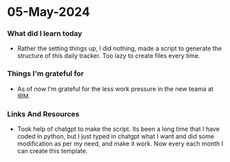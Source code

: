 <h1>05-May-2024</h3>

<h3>What did I learn today</h3>

<ul>
    <li>Rather the setting things up, I did nothing, made a script to generate the structure of this daily tracker. Too lazy to create files every time.</li>
</ul>

<h3>Things I'm grateful for </h3>

<ul>
    <li>As of now I'm grateful for the less work pressure in the new teama at IBM.</li>
</ul>

<h3>Links And Resources </h3>

<ul>
    <li>Took help of chatgpt to make the script. Its been a long time that I have coded in python, but I just typed in chatgpt what I want and did some modification as per my need, and make it work. Now every each month I can create this template.</li>
</ul>
        